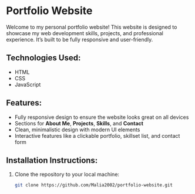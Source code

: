 # Portfolio Website

Welcome to my personal portfolio website! This website is designed to showcase my web development skills, projects, and professional experience. It’s built to be fully responsive and user-friendly.

## Technologies Used:
- HTML
- CSS
- JavaScript

## Features:
- Fully responsive design to ensure the website looks great on all devices
- Sections for **About Me**, **Projects**, **Skills**, and **Contact**
- Clean, minimalistic design with modern UI elements
- Interactive features like a clickable portfolio, skillset list, and contact form

## Installation Instructions:
1. Clone the repository to your local machine:
   ```bash
   git clone https://github.com/Malia2002/portfolio-website.git
